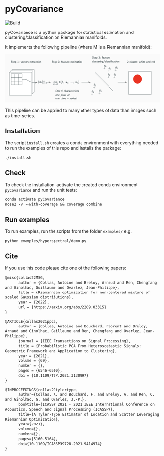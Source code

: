 # pyCovariance

![Build](https://github.com/antoinecollas/pyCovariance/workflows/pyCovariance-package/badge.svg)

pyCovariance is a python package for statistical estimation and clustering/classification on Riemannian manifolds.

It implements the following pipeline (where M is a Riemannian manifold):

![pipeline](https://github.com/antoinecollas/pyCovariance/blob/master/pipeline.png?raw=true)

This pipeline can be applied to many other types of data than images such as time-series.

## Installation

The script `install.sh` creates a conda environment with everything needed to run the examples of this repo and installs the package:

```
./install.sh
```

## Check

To check the installation, activate the created conda environment `pyCovariance` and run the unit tests:

```
conda activate pyCovariance
nose2 -v --with-coverage && coverage combine
```


## Run examples

To run examples, run the scripts from the folder `examples/` e.g.

```
python examples/hyperspectral/demo.py
```


## Cite

If you use this code please cite one of the following papers:

```
@misc{collas22MSG,
      author = {Collas, Antoine and Breloy, Arnaud and Ren, Chengfang and Ginolhac, Guillaume and Ovarlez, Jean-Philippe},
      title = {Riemannian optimization for non-centered mixture of scaled Gaussian distributions},
      year = {2022},
      url = {https://arxiv.org/abs/2209.03315}
}
```

```
@ARTICLE{collas2021ppca,
      author = {Collas, Antoine and Bouchard, Florent and Breloy, Arnaud and Ginolhac, Guillaume and Ren, Chengfang and Ovarlez, Jean-Philippe},
      journal = {IEEE Transactions on Signal Processing}, 
      title = {Probabilistic PCA From Heteroscedastic Signals: Geometric Framework and Application to Clustering}, 
      year = {2021},
      volume = {69},
      number = {},
      pages = {6546-6560},
      doi = {10.1109/TSP.2021.3130997}
}
```

```
@INPROCEEDINGS{collas21tylertype,
      author={Collas, A. and Bouchard, F. and Breloy, A. and Ren, C. and Ginolhac, G. and Ovarlez, J.-P.},
      booktitle={ICASSP 2021 - 2021 IEEE International Conference on Acoustics, Speech and Signal Processing (ICASSP)},
      title={A Tyler-Type Estimator of Location and Scatter Leveraging Riemannian Optimization},
      year={2021},
      volume={},
      number={},
      pages={5160-5164},
      doi={10.1109/ICASSP39728.2021.9414974}
}
```
